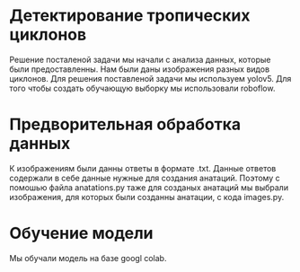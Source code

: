  # Детектирование тропических циклонов

Решение посталеной задачи мы начали с анализа данных, которые были предоставленны. Нам были даны изображения разных видов циклонов.
Для решения поставленой задачи мы используем yolov5. Для того чтобы создать обучающую выборку мы использовали roboflow.

# Предворительная обработка данных
К изображениям были данны ответы в формате .txt. Данные ответов содержали в себе данные нужные для создания анатаций.
Поэтому с помошью файла  anatations.py таже для созданых анатаций мы выбрали изображения, для которых были созданны анатации, с кода images.py.
# Обучение модели
Мы обучали модель на базе googl colab. 



